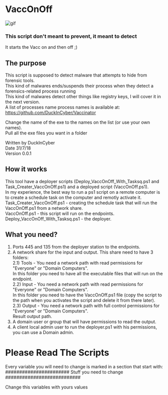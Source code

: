 # VaccOnOff

![gif](https://media.giphy.com/media/ncve7z4oPPURO/source.gif)

### This script don't meant to prevent, it meant to detect  
It starts the Vacc on and then off ;)

## The purpose
This script is supposed to detect malware that attempts to hide from forensic tools.  
This kind of malwares ends/suspends their process when they detect a forensics-related process running  
This kind of malwares detect other things like registry keys, I will cover it in the next version.  
A list of processes name process names is available at: https://github.com/DuckInCyber/Vaccinator  

Change the name of the exe to the names on the list (or use your own names).  
Pull all the exe files you want in a folder  

Written by DuckInCyber  
Date 31/7/18  
Version 0.0.1  

## How it works
This tool have a deployer scripts (Deploy_VaccOnOff_With_Tasksq.ps1 and Task_Creater_VaccOnOff.ps1) and a deployed script (VaccOnOff.ps1).  
In my experience, the best way to run a ps1 script on a remote computer is to create a schedule task on the computer and remotly activate it.  
Task_Creater_VaccOnOff.ps1 - creating the schedule task that will run the VaccOnOff.ps1 from a network share.  
VaccOnOff.ps1 - this script will run on the endpoints. 
Deploy_VaccOnOff_With_Tasksq.ps1 - the deployer.

## What you need?
1) Ports 445 and 135 from the deployer station to the endpoints.
2) A network share for the input and output. This share need to have 3 folders:  
2.1) Tools - You need a network path with read permissions for "Everyone" or "Domain Computers".  
        In this folder you need to have all the executable files that will run on the endpoint.  
2.2) Input - You need a network path with read permissions for "Everyone" or "Domain Computers".  
        In this folder you need to have the VaccOnOff.ps1 file (copy the script to the path when you activates the script and delete it from there later).  
2.3) Output - You need a network path with full control permissions for "Everyone" or "Domain Computers".  
        Result output path.
3) A domain user or group that will have permissions to read the output.
4) A client local admin user to run the deployer.ps1 with his permissions, you can use a Domain admin.

# Please Read The Scripts
Every variable you will need to change is marked in a section that start with:  
####################### Stuff you need to change ###########################

Change this variables with yours values
